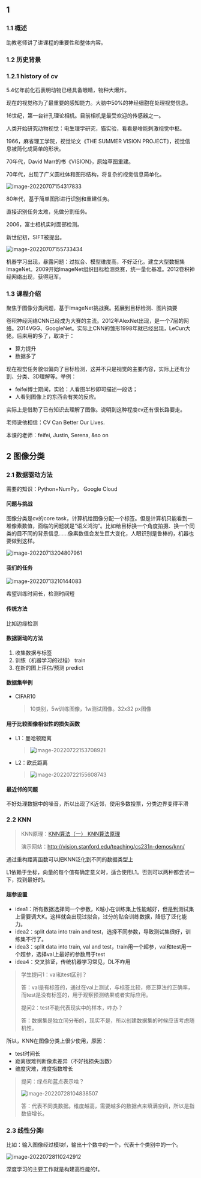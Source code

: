 ## 1

### 1.1 概述

助教老师讲了讲课程的重要性和整体内容。

### 1.2 历史背景

### 1.2.1 history of cv

5.4亿年前化石表明动物已经具备眼睛，物种大爆炸。

现在的视觉称为了最重要的感知能力。大脑中50%的神经细胞在处理视觉信息。

16世纪，第一台针孔理论相机。目前相机是最受欢迎的传感器之一。

人类开始研究动物视觉：电生理学研究，猫实验，看看是啥能刺激视觉中枢。

1966，麻省理工学院，视觉论文《THE SUMMER VISION PROJECT》，视觉信息被简化成简单的形状。

70年代，David Marr的书《VISION》，原始草图重建。

70年代，出现了广义圆柱体和图形结构，将复杂的视觉信息简单化。

![image-20220707154317833](https://lzypicstorage.oss-cn-beijing.aliyuncs.com/pic/image-20220707154317833.png)

80年代，基于简单图形进行识别和重建任务。

直接识别任务太难，先做分割任务。

2006，富士相机实时面部检测。

新世纪初，SIFT被提出。

![image-20220707155733434](https://lzypicstorage.oss-cn-beijing.aliyuncs.com/pic/image-20220707155733434.png)

机器学习出现，暴露问题：过拟合、模型维度高，不好泛化。建立大型数据集ImageNet。2009开始ImageNet组织目标检测竞赛，统一量化基准。2012卷积神经网络出现，获得冠军。



### 1.3 课程介绍

聚焦于图像分类问题，基于ImageNet挑战赛。拓展到目标检测、图片摘要

卷积神经网络CNN已经成为大赛的主流。2012年AlexNet出现，是一个7层的网络。2014VGG、GoogleNet。实际上CNN的雏形1998年就已经出现，LeCun大佬。后来用的多了，取决于：

- 算力提升
- 数据多了

现在视觉任务貌似偏向了目标检测，这并不只是视觉的主要内容，实际上还有分割、分类、3D理解等。举例：

- feifei博士期间，实验：人看图半秒即可描述一段话；
- 人看到图像上的东西会有笑的反应。

实际上是借助了已有知识去理解了图像。说明到这种程度cv还有很长路要走。

老师说他相信：CV Can Better Our Lives.

本课的老师：feifei, Justin, Serena, &so on



## 2 图像分类

### 2.1 数据驱动方法

需要的知识：Python+NumPy， Google Cloud

#### 问题与挑战

图像分类是cv的core task，计算机给图像分配一个标签。但是计算机只能看到一堆像素数值，面临的问题就是“语义鸿沟”。比如给目标换一个角度拍摄、换一个同类的目不同的背景信息......像素数值会发生巨大变化，人眼识别是鲁棒的，机器也要做到这样。

![image-20220713204807961](https://lzypicstorage.oss-cn-beijing.aliyuncs.com/pic/image-20220713204807961.png)

#### 我们的任务

![image-20220713210144083](https://lzypicstorage.oss-cn-beijing.aliyuncs.com/pic/image-20220713210144083.png)

希望训练时间长，检测时间短

#### 传统方法

比如边缘检测

#### 数据驱动的方法

1. 收集数据与标签
2. 训练（机器学习的过程） train
3. 在新的图上评估/预测  predict

#### 数据集举例

- CIFAR10

  > 10类别，5w训练图像，1w测试图像。32x32 px图像

#### 用于比较图像相似性的损失函数

- L1：曼哈顿距离

  > ![image-20220722153708921](C:\Users\lance\AppData\Roaming\Typora\typora-user-images\image-20220722153708921.png)

- L2：欧氏距离

  > ![image-20220722155608743](https://lzypicstorage.oss-cn-beijing.aliyuncs.com/pic/image-20220722155608743.png)

#### 最近邻的问题

不好处理数据中的噪音，所以出现了K近邻，使用多数投票，分类边界变得平滑

### 2.2 KNN

> KNN原理：[KNN算法（一） KNN算法原理](https://blog.csdn.net/weixin_45014385/article/details/123618841)
>
> 演示网站：http://vision.stanford.edu/teaching/cs231n-demos/knn/

通过重构距离函数可以把KNN泛化到不同的数据类型上

L1依赖于坐标，向量的每个值有确定意义时，适合使用L1。否则可以两种都尝试一下，找到最好的。

#### 超参设置

- idea1：所有数据选择同一个参数，K越小在训练集上性能越好，但是到测试集上需要调大K。这样就会出现过拟合，过分的贴合训练数据，降低了泛化能力。
- idea2：split data into train and test，选择不同参数，导致测试集很好，训练集不行了。
- idea3：split data into train, val and test，train用一个超参，val和test用一个超参，选择val上最好的参数用于test
- idea4：交叉验证，传统机器学习常见，DL不咋用

> 学生提问1：val和test区别？
>
> 答：val是有标签的，通过在val上测试，与标签比较，修正算法的正确率，而test是没有标签的，用于观察预测结果或者实际应用。
>
> 提问2：test不能代表现实中的样本，咋办？
>
> 答：数据集是独立同分布的，现实不是，所以创建数据集的时候应该考虑随机性。

所以，KNN在图像分类上很少使用，原因：

- test时间长
- 距离很难判断像素差异（不好找损失函数）
- 维度灾难，难度指数增长

> 提问：绿点和蓝点表示啥？
>
> ![image-20220728104838507](https://lzypicstorage.oss-cn-beijing.aliyuncs.com/pic/image-20220728104838507.png)
>
> 答：代表不同类数据。维度越高，需要越多的数据点来填满空间，所以是指数倍增长。

### 2.3 线性分类Ⅰ

比如：输入图像经过模块f，输出十个数中的一个，代表十个类别中的一个。

![image-20220728110242912](https://lzypicstorage.oss-cn-beijing.aliyuncs.com/pic/image-20220728110242912.png)

深度学习的主要工作就是构建高性能的f。






































































